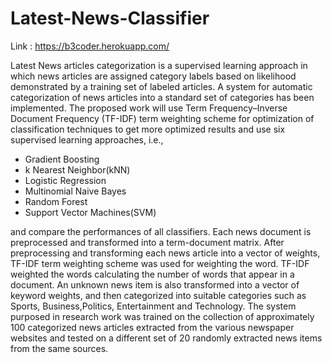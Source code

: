 # Latest-News-Classifier

Link : https://b3coder.herokuapp.com/

Latest News articles categorization is a supervised learning approach in which news articles are assigned category labels based on likelihood demonstrated by a training set of labeled articles. A system for automatic categorization of news articles into a standard set of categories has been implemented. The proposed work will use Term Frequency–Inverse Document Frequency (TF-IDF) term weighting scheme for optimization of classification techniques to get more optimized results and use six supervised learning approaches, i.e., 
* Gradient Boosting
* k Nearest Neighbor(kNN)
* Logistic Regression
* Multinomial Naive Bayes
* Random Forest
* Support Vector Machines(SVM)

 and compare the performances of all classifiers. Each news document is preprocessed and transformed into a term-document matrix. After preprocessing and transforming each news article into a vector of weights, TF-IDF term weighting scheme was used for weighting the word. TF-IDF weighted the words calculating the number of words that appear in a document. An unknown news item is also transformed into a vector of keyword weights, and then categorized into suitable categories such as Sports, Business,Politics, Entertainment and Technology. The system purposed in research work was trained on the collection of approximately 100 categorized news articles extracted from the various newspaper websites and tested on a different set of 20 randomly extracted news items from the same sources.
